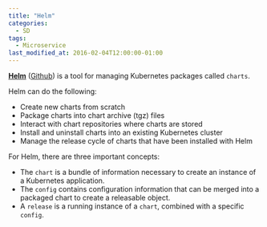 ```yaml
---
title: "Helm"
categories:
  - SD
tags:
  - Microservice
last_modified_at: 2016-02-04T12:00:00-01:00
---
```


**[Helm](https://helm.sh)** ([Github](https://github.com/helm/helm)) is a tool for managing Kubernetes packages called `charts`.

Helm can do the following:

- Create new charts from scratch
- Package charts into chart archive (tgz) files
- Interact with chart repositories where charts are stored
- Install and uninstall charts into an existing Kubernetes cluster
- Manage the release cycle of charts that have been installed with Helm

For Helm, there are three important concepts:

- The `chart` is a bundle of information necessary to create an instance of a Kubernetes application.
- The `config` contains configuration information that can be merged into a packaged chart to create a releasable object.
- A `release` is a running instance of a `chart`, combined with a specific `config`.
